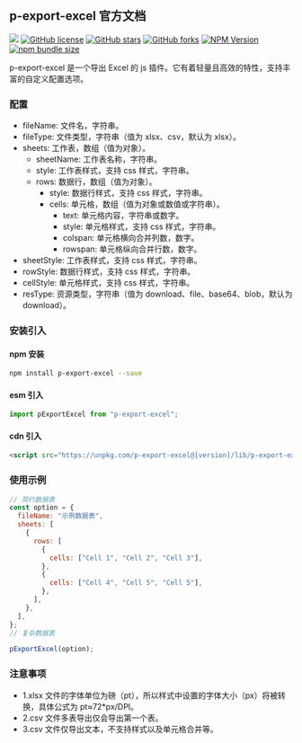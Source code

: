 ## p-export-excel 官方文档

[![](https://img.shields.io/badge/GitHub-E34C26.svg)](https://github.com/pbstar/p-export-excel)
[![GitHub license](https://img.shields.io/github/license/pbstar/p-export-excel?style=flat&color=109BCD)](https://github.com/pbstar/p-export-excel?tab=MIT-1-ov-file#readme)
[![GitHub stars](https://img.shields.io/github/stars/pbstar/p-export-excel?style=flat&color=d48806)](https://github.com/pbstar/p-export-excel/stargazers)
[![GitHub forks](https://img.shields.io/github/forks/pbstar/p-export-excel?style=flat&color=C6538C)](https://github.com/pbstar/p-export-excel/forks)
[![NPM Version](https://img.shields.io/npm/v/p-export-excel?style=flat&color=d4b106)](https://www.npmjs.com/package/p-export-excel)
[![npm bundle size](https://img.shields.io/bundlephobia/min/p-export-excel?style=flat&color=41B883)](https://www.npmjs.com/package/p-export-excel)

p-export-excel 是一个导出 Excel 的 js 插件。它有着轻量且高效的特性，支持丰富的自定义配置选项。

### 配置

- fileName: 文件名，字符串。
- fileType: 文件类型，字符串（值为 xlsx、csv，默认为 xlsx）。
- sheets: 工作表，数组（值为对象）。
  - sheetName: 工作表名称，字符串。
  - style: 工作表样式，支持 css 样式，字符串。
  - rows: 数据行，数组（值为对象）。
    - style: 数据行样式，支持 css 样式，字符串。
    - cells: 单元格，数组（值为对象或数值或字符串）。
      - text: 单元格内容，字符串或数字。
      - style: 单元格样式，支持 css 样式，字符串。
      - colspan: 单元格横向合并列数，数字。
      - rowspan: 单元格纵向合并行数，数字。
- sheetStyle: 工作表样式，支持 css 样式，字符串。
- rowStyle: 数据行样式，支持 css 样式，字符串。
- cellStyle: 单元格样式，支持 css 样式，字符串。
- resType: 资源类型，字符串（值为 download、file、base64、blob，默认为 download）。

### 安装引入

#### npm 安装

```bash
npm install p-export-excel --save
```

#### esm 引入

```javascript
import pExportExcel from "p-export-excel";
```

#### cdn 引入

```html
<script src="https://unpkg.com/p-export-excel@[version]/lib/p-export-excel.umd.js"></script>
```

### 使用示例

```javascript
// 简约数据表
const option = {
  fileName: "示例数据表",
  sheets: [
    {
      rows: [
        {
          cells: ["Cell 1", "Cell 2", "Cell 3"],
        },
        {
          cells: ["Cell 4", "Cell 5", "Cell 5"],
        },
      ],
    },
  ],
};
// 复杂数据表

pExportExcel(option);
```

### 注意事项

- 1.xlsx 文件的字体单位为磅（pt），所以样式中设置的字体大小（px）将被转换，具体公式为 pt≈72\*px/DPI。
- 2.csv 文件多表导出仅会导出第一个表。
- 3.csv 文件仅导出文本，不支持样式以及单元格合并等。
